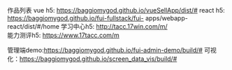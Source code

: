 作品列表
vue h5: https://baggiomygod.github.io/vueSellApp/dist/#
react h5: https://baggiomygod.github.io/fui-fullstack/fui-
apps/webapp-react/dist/#/home 
学习中心h5: http://tacc.17win.com/m/  
能力测评h5: https://www.17tacc.com/m

管理端demo:https://baggiomygod.github.io/fui-admin-demo/build/#
可视化：https://baggiomygod.github.io/screen_data_vis/build/#
